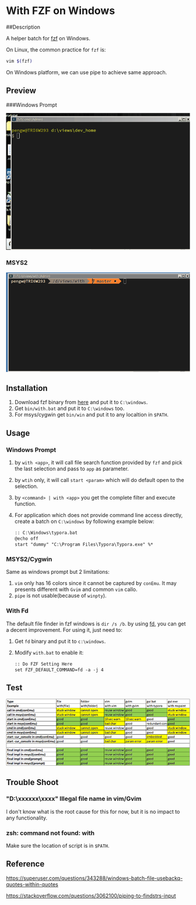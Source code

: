 # With FZF on Windows
##Description

A helper batch for [fzf](https://github.com/junegunn/fzf) on Windows.

On Linux, the common practice for `fzf` is:

```bash
vim $(fzf)
```

On Windows platform, we can use pipe to achieve same approach.

## Preview

###Windows Prompt

![Preview](./doc/preview.gif?raw=true "Preview")

### MSYS2

![Preview_Msys2](./doc/preview_msys2.gif?raw=true "Preview_Msys2")

## Installation

1. Download fzf binary from [here](https://github.com/junegunn/fzf-bin/releases) and put it to `C:\windows`.
2. Get  `bin/with.bat` and put it to `C:\windows` too.
3. For msys/cygwin get `bin/win` and put it to any localtion in `$PATH`.

## Usage

### Windows Prompt

1. by `with <app>`, it will call file search function provided by `fzf` and pick the last selection and pass to `app` as parameter.

2. by `wtih` only, it will call `start <param>` which will do default open to the selection.

3. by `<command> | with <app>` you get the complete filter and execute function.

4. For application which does not provide command line access directly, create a batch on `C:\windows` by following example below:

   ```shell
   :: C:\Windows\typora.bat 
   @echo off
   start "dummy" "C:\Program Files\Typora\Typora.exe" %*
   ```

### MSYS2/Cygwin

Same as windows prompt but 2 limitations:

1. `vim` only has 16 colors since it cannot be captured by `conEmu`. It may presents different with `Gvim` and common `vim` callo.
2. `pipe` is not usable(because of `winpty`).

### With Fd

The default file finder in fzf windows is `dir /s /b`. by using [fd](https://github.com/sharkdp/fd), you can get a decent improvement. For using it, just need to:

1. Get `fd` binary and put it to `c:\windows`.

2. Modify `with.bat` to enable it:

   ```shell
   :: Do FZF Setting Here
   set FZF_DEFAULT_COMMAND=fd -a -j 4
   ```

## Test

![Test](./doc/Test.png?raw=true "Test")

## Trouble Shoot

### "D:\xxxxxx\xxxx" Illegal file name in vim/Gvim

I don't know what is the root cause for this for now, but it is no impact to any functionality.

### zsh: command not found: with

Make sure the location of script is in `$PATH`.

## Reference

https://superuser.com/questions/343288/windows-batch-file-usebackq-quotes-within-quotes

https://stackoverflow.com/questions/3062100/piping-to-findstrs-input
